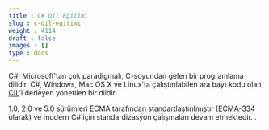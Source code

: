 ```yaml
---
title : C# Dil Eğitimi
slug : c-dil-egitimi
weight : 4114
draft : false
images : []
type : docs
---
```


C#, Microsoft'tan çok paradigmalı, C-soyundan gelen bir programlama dilidir. C#, Windows, Mac OS X ve Linux'ta çalıştırılabilen ara bayt kodu olan [CIL][1]'i derleyen yönetilen bir dildir.

1.0, 2.0 ve 5.0 sürümleri ECMA tarafından standartlaştırılmıştır ([ECMA-334](http://www.ecma-international.org/publications/standards/Ecma-334.htm) olarak) ve modern C# için standardizasyon çalışmaları devam etmektedir. .

[1]: https://en.wikipedia.org/wiki/Common_Intermediate_Language



